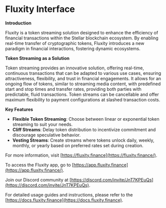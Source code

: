 # Fluxity Interface

**Introduction**

Fluxity is a token streaming solution designed to enhance the efficiency of financial transactions within the Stellar blockchain ecosystem. By enabling real-time transfer of cryptographic tokens, Fluxity introduces a new paradigm in financial interactions, fostering dynamic ecosystems.

**Token Streaming as a Solution**

Token streaming provides an innovative solution, offering real-time, continuous transactions that can be adapted to various use cases, ensuring attractiveness, flexibility, and trust in financial engagements. It allows for an ongoing flow of tokens, similar to streaming media content, with predefined start and stop times and transfer rates, providing both parties with predictable, fluid transactions. Token streams can be cancellable and offer maximum flexibility to payment configurations at slashed transaction costs.

**Key Features**

- **Flexible Token Streaming**: Choose between linear or exponential token streaming to suit your needs.
- **Cliff Streams**: Delay token distribution to incentivize commitment and discourage speculative behavior.
- **Vesting Streams**: Create streams where tokens unlock daily, weekly, monthly, or yearly based on preferred rates set during creation.

For more information, visit [https://fluxity.finance](https://fluxity.finance/).

To access the Fluxity app, go to [https://app.fluxity.finance](https://app.fluxity.finance/).

Join our Discord community at [https://discord.com/invite/JnT7KPEuQs](https://discord.com/invite/JnT7KPEuQs).

For detailed usage guides and instructions, please refer to the [https://docs.fluxity.finance](https://docs.fluxity.finance).
